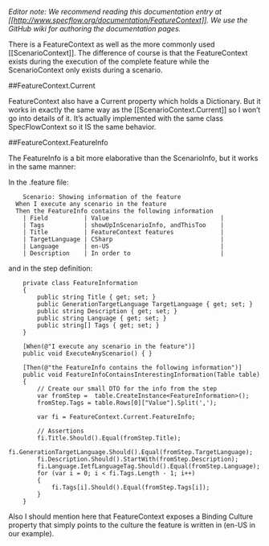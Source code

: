 _Editor note: We recommend reading this documentation entry at [[http://www.specflow.org/documentation/FeatureContext]]. We use the GitHub wiki for authoring the documentation pages._

There is a FeatureContext as well as the more commonly used [[ScenarioContext]]. The difference of course is that the FeatureContext exists during the execution of the complete feature while the ScenarioContext only exists during a scenario.

##FeatureContext.Current

FeatureContext also have a Current property which holds a Dictionary. But it works in exactly the same way as the [[ScenarioContext.Current]] so I won’t go into details of it. It’s actually implemented with the same class SpecFlowContext so it IS the same behavior.


##FeatureContext.FeatureInfo

The FeatureInfo is a bit more elaborative than the ScenarioInfo, but it works in the same manner:

In the .feature file:

        Scenario: Showing information of the feature
	  When I execute any scenario in the feature
	  Then the FeatureInfo contains the following information
		| Field          | Value                               |
		| Tags           | showUpInScenarioInfo, andThisToo    |
		| Title          | FeatureContext features             |
		| TargetLanguage | CSharp                              |
		| Language       | en-US                               |
		| Description    | In order to                         |

and in the step definition:

        private class FeatureInformation
        {
            public string Title { get; set; }
            public GenerationTargetLanguage TargetLanguage { get; set; }
            public string Description { get; set; }
            public string Language { get; set; }
            public string[] Tags { get; set; }
        }

        [When(@"I execute any scenario in the feature")]
        public void ExecuteAnyScenario() { }

        [Then(@"the FeatureInfo contains the following information")]
        public void FeatureInfoContainsInterestingInformation(Table table)
        {
            // Create our small DTO for the info from the step
            var fromStep =  table.CreateInstance<FeatureInformation>();
            fromStep.Tags = table.Rows[0]["Value"].Split(',');

            var fi = FeatureContext.Current.FeatureInfo;
            
            // Assertions
            fi.Title.Should().Equal(fromStep.Title);
            fi.GenerationTargetLanguage.Should().Equal(fromStep.TargetLanguage);
            fi.Description.Should().StartWith(fromStep.Description);
            fi.Language.IetfLanguageTag.Should().Equal(fromStep.Language);
            for (var i = 0; i < fi.Tags.Length - 1; i++)
            {
                fi.Tags[i].Should().Equal(fromStep.Tags[i]);
            }
        }


Also I should mention here that FeatureContext exposes a Binding Culture property that simply points to the culture the feature is written in (en-US in our example).